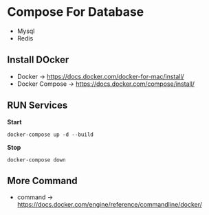 # Compose For Database  

* Mysql
* Redis

## Install DOcker  

* Docker -> https://docs.docker.com/docker-for-mac/install/
* Docker Compose -> https://docs.docker.com/compose/install/

## RUN Services

**Start**

```docker
docker-compose up -d --build
```

**Stop**

```docker
docker-compose down
```

## More Command

* command -> https://docs.docker.com/engine/reference/commandline/docker/
